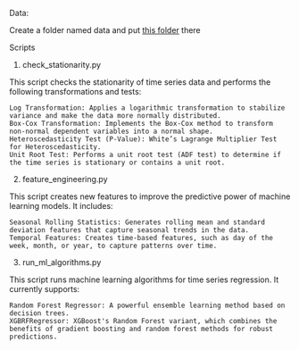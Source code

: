 Data:

Create a folder named data and put [this folder](https://drive.google.com/drive/folders/1osVwoZmfAC1sZcIwz9jJVUb4UkIxiIXy?usp=sharing) there

Scripts
1. check_stationarity.py

This script checks the stationarity of time series data and performs the following transformations and tests:

    Log Transformation: Applies a logarithmic transformation to stabilize variance and make the data more normally distributed.
    Box-Cox Transformation: Implements the Box-Cox method to transform non-normal dependent variables into a normal shape.
    Heteroscedasticity Test (P-Value): White’s Lagrange Multiplier Test for Heteroscedasticity.
    Unit Root Test: Performs a unit root test (ADF test) to determine if the time series is stationary or contains a unit root.

2. feature_engineering.py

This script creates new features to improve the predictive power of machine learning models. It includes:

    Seasonal Rolling Statistics: Generates rolling mean and standard deviation features that capture seasonal trends in the data.
    Temporal Features: Creates time-based features, such as day of the week, month, or year, to capture patterns over time.

3. run_ml_algorithms.py

This script runs machine learning algorithms for time series regression. It currently supports:

    Random Forest Regressor: A powerful ensemble learning method based on decision trees.
    XGBRFRegressor: XGBoost's Random Forest variant, which combines the benefits of gradient boosting and random forest methods for robust predictions.

